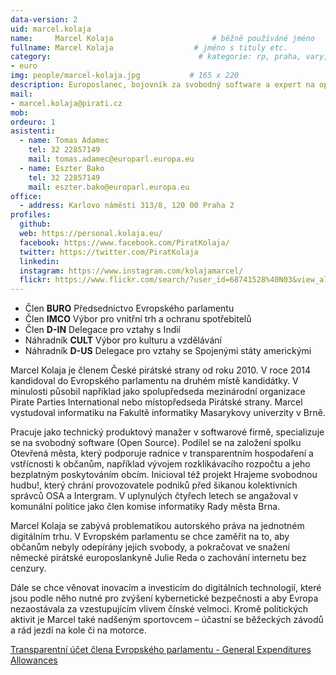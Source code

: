 ```yaml
---
data-version: 2
uid: marcel.kolaja
name:     Marcel Kolaja                      # běžně používáné jméno
fullname: Marcel Kolaja                  # jméno s tituly etc.
category:                                 # kategorie: rp, praha, vary, hradec, jmk, senat
- euro
img: people/marcel-kolaja.jpg           # 165 x 220
description: Europoslanec, bojovník za svobodný software a expert na opensource technologie
mail:
- marcel.kolaja@pirati.cz
mob: 
ordeuro: 1
asistenti:
  - name: Tomas Adamec 
    tel: 32 22857149
    mail: tomas.adamec@europarl.europa.eu
  - name: Eszter Bako
    tel: 32 22857149
    mail: eszter.bako@europarl.europa.eu
office: 
  - address: Karlovo náměstí 313/8, 120 00 Praha 2
profiles:
  github:
  web: https://personal.kolaja.eu/
  facebook: https://www.facebook.com/PiratKolaja/ 
  twitter: https://twitter.com/PiratKolaja
  linkedin:
  instagram: https://www.instagram.com/kolajamarcel/
  flickr: https://www.flickr.com/search/?user_id=68741528%40N03&view_all=1&text=Marcel%20Kolaja
---
```

* Člen **BURO**  Předsednictvo Evropského parlamentu  
* Člen **IMCO**  Výbor pro vnitřní trh a ochranu spotřebitelů  
* Člen **D-IN**  Delegace pro vztahy s Indií  
* Náhradník  **CULT**  Výbor pro kulturu a vzdělávání  
* Náhradník  **D-US**  Delegace pro vztahy se Spojenými státy americkými  

Marcel Kolaja je členem České pirátské strany od roku 2010. V roce 2014 kandidoval do Evropského parlamentu na druhém místě kandidátky. V minulosti působil například jako spolupředseda mezinárodní organizace Pirate Parties International nebo místopředseda Pirátské strany. Marcel vystudoval informatiku na Fakultě informatiky Masarykovy univerzity v Brně.

Pracuje jako technický produktový manažer v softwarové firmě, specializuje se na svobodný software (Open Source). Podílel se na založení spolku Otevřená města, který podporuje radnice v transparentním hospodaření a vstřícnosti k občanům, například vývojem rozklikávacího rozpočtu a jeho bezplatným poskytováním obcím. Inicioval též projekt Hrajeme svobodnou hudbu!, který chrání provozovatele podniků před šikanou kolektivních správců OSA a Intergram. V uplynulých čtyřech letech se angažoval v komunální politice jako člen komise informatiky Rady města Brna.

Marcel Kolaja se zabývá problematikou autorského práva na jednotném digitálním trhu. V Evropském parlamentu se chce zaměřit na to, aby občanům nebyly odepírány jejich svobody, a pokračovat ve snažení německé pirátské europoslankyně Julie Reda o zachování internetu bez cenzury.

Dále se chce věnovat inovacím a investicím do digitálních technologií, které jsou podle něho nutné pro zvýšení kybernetické bezpečnosti a aby Evropa nezaostávala za vzestupujícím vlivem čínské velmoci. Kromě politických aktivit je Marcel také nadšeným sportovcem – účastní se běžeckých závodů a rád jezdí na kole či na motorce. 

[Transparentní účet člena Evropského parlamentu - General Expenditures Allowances](https://ib.fio.cz/ib/transparent?a=2901637243)
